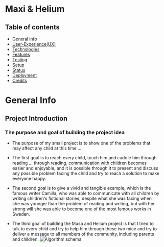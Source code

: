 # Maxi & Helium
## Table of contents
* [General info](#general-info)
* [User-Experience(UX)](#User-Experience(UX))
* [Technologies](#Technologies)
* [Features](#Features)
* [Testing](#Testing)
* [Setup](#setup)
* [Status](#Status)
* [Deployment](#Deployment)
* [Credits](#Credits)



# General Info
## Project Introduction
### The purpose and goal of building the project idea
- The purpose of my small project is to show one of the problems that may affect any child at this time ...

- The first goal is to reach every child, touch him and cuddle him through reading ... through reading, communication with children becomes easier and enjoyable, and it is possible through it to present and discuss any possible problem facing the child and try to reach a solution to make everyone happy.
- The second goal is to give a vivid and tangible example, which is the famous writer Camilla, who was able to communicate with all children by writing children's fictional stories, despite what she was facing when she was younger than the problem of reading and writing, but with her strong will she was able to become one of the most famous works in Sweden.
- The third goal of building the Musa and Helium project is that I tried to talk to every child and try to help him through these two mice and try to deliver a message to all members of the community, including parents and children.
![Algorithm schema](./images/paint.jpg)